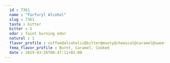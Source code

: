 ```yaml
---
  id : 7361
  name : "Furfuryl Alcohol"
  slug : 7361
  taste : bitter
  bitter : 1
  odor : faint burning odor
  natural : 1
  flavor_profile : coffee@alcoholic@bitter@musty@chemical@caramel@sweet@burnt@bread
  fema_flavor_profile : Burnt, Caramel, Cooked
  date : 2019-03-26T08:47:11+01:00
---
```



